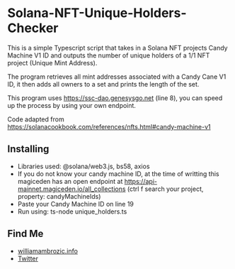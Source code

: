 # Solana-NFT-Unique-Holders-Checker
This is a simple Typescript script that takes in a Solana NFT projects Candy Machine V1 ID and outputs the number of unique holders of a 1/1 NFT project (Unique Mint Address).

The program retrieves all mint addresses associated with a Candy Cane V1 ID, it then adds all owners to a set and prints the length of the set.

This program uses https://ssc-dao.genesysgo.net (line 8), you can speed up the process by using your own endpoint.

Code adapted from https://solanacookbook.com/references/nfts.html#candy-machine-v1

## Installing

* Libraries used: @solana/web3.js, bs58, axios
* If you do not know your candy machine ID, at the time of writting this magiceden has an open endpoint at https://api-mainnet.magiceden.io/all_collections (ctrl f search your project, property: candyMachineIds)
* Paste your Candy Machine ID on line 19
* Run using: ts-node unique_holders.ts

## Find Me

- [williamambrozic.info](https://williamambrozic.info)
- [Twitter](https://twitter.com/WilliamAmbrozic)


